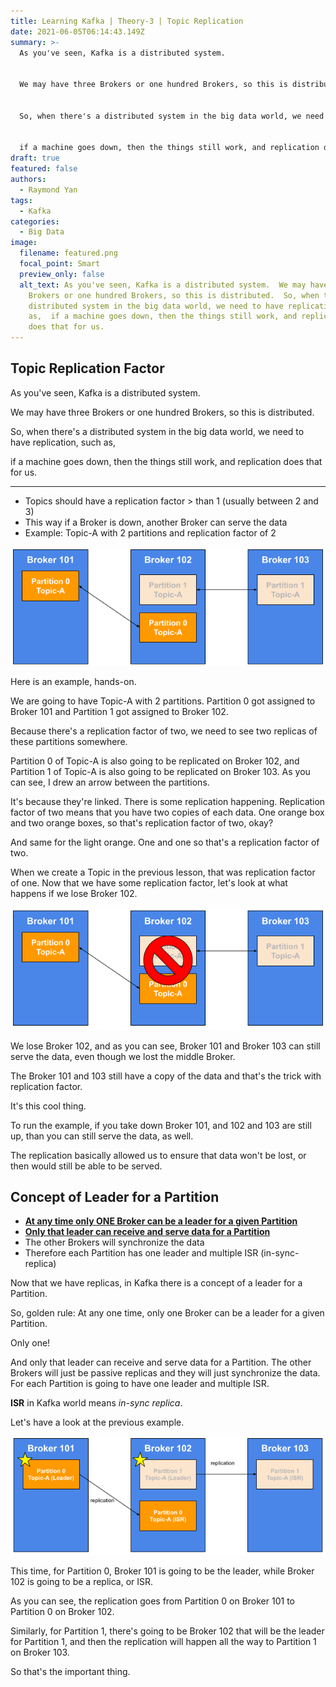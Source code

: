 ```yaml
---
title: Learning Kafka | Theory-3 | Topic Replication
date: 2021-06-05T06:14:43.149Z
summary: >-
  As you've seen, Kafka is a distributed system.


  We may have three Brokers or one hundred Brokers, so this is distributed.


  So, when there's a distributed system in the big data world, we need to have replication, such as,


  if a machine goes down, then the things still work, and replication does that for us.
draft: true
featured: false
authors:
  - Raymond Yan
tags:
  - Kafka
categories:
  - Big Data
image:
  filename: featured.png
  focal_point: Smart
  preview_only: false
  alt_text: As you've seen, Kafka is a distributed system.  We may have three
    Brokers or one hundred Brokers, so this is distributed.  So, when there's a
    distributed system in the big data world, we need to have replication, such
    as,  if a machine goes down, then the things still work, and replication
    does that for us.
---
```

## Topic Replication Factor

As you've seen, Kafka is a distributed system.

We may have three Brokers or one hundred Brokers, so this is distributed.

So, when there's a distributed system in the big data world, we need to have replication, such as,

if a machine goes down, then the things still work, and replication does that for us.

- - -

* Topics should have a replication factor > than 1 (usually between 2 and 3)
* This way if a Broker is down, another Broker can serve the data
* Example: Topic-A with 2 partitions and replication factor of 2

![](kafka-theory_topic_replication-1.png "Diagram-1: Example: Topic-A with 2 partitions and replication factor of 2")

Here is an example, hands-on.

We are going to have Topic-A with 2 partitions. Partition 0 got assigned to Broker 101 and Partition 1 got assigned to Broker 102.

Because there's a replication factor of two, we need to see two replicas of these partitions somewhere.

Partition 0 of Topic-A is also going to be replicated on Broker 102, and Partition 1 of Topic-A is also going to be replicated on Broker 103.
As you can see, I drew an arrow between the partitions.

It's because they're linked. There is some replication happening.
Replication factor of two means that you have two copies of each data.
One orange box and two orange boxes, so that's replication factor of two, okay?

And same for the light orange.
One and one so that's a replication factor of two.

When we create a Topic in the previous lesson, that was replication factor of one.
Now that we have some replication factor, let's look at what happens if we lose Broker 102.

![](kafka-theory_topic_replication-2.png "Diagram-２: Example: Topic-A with 2 partitions and replication factor of 2")

We lose Broker 102, and as you can see, Broker 101 and Broker 103 can still serve the data, even though we lost the middle Broker.

The Broker 101 and 103 still have a copy of the data and that's the trick with replication factor.

It's this cool thing.

To run the example, if you take down Broker 101, and 102 and 103 are still up, than you can still serve the data, as well.

The replication basically allowed us to ensure that data won't be lost, or then would still be able to be served.

## Concept of Leader for a Partition

* <ins>**At any time only ONE Broker can be a leader for a given Partition**</ins>
* <ins>**Only that leader can receive and serve data for a Partition**</ins>
* The other Brokers will synchronize the data
* Therefore each Partition has one leader and multiple ISR (in-sync-replica)

Now that we have replicas, in Kafka there is a concept of a leader for a Partition.

So, golden rule:
At any one time, only one Broker can be a leader for a given Partition.

Only one!

And only that leader can receive and serve data for a Partition.
The other Brokers will just be passive replicas and they will just synchronize the data.
For each Partition is going to have one leader and multiple ISR.

**ISR** in Kafka world means *in-sync replica*.

Let's have a look at the previous example.

![](kafka-theory_topic_replication-3.png "Diagram-3: Example: Topic-A with 2 partitions and replication factor of 2")

This time, for Partition 0, Broker 101 is going to be the leader, while Broker 102 is going to be a replica, or ISR.

As you can see, the replication goes from Partition 0 on Broker 101 to Partition 0 on Broker 102.

Similarly, for Partition 1, there's going to be Broker 102 that will be the leader for Partition 1, and then the replication will happen all the way to Partition 1 on Broker 103.

So that's the important thing.